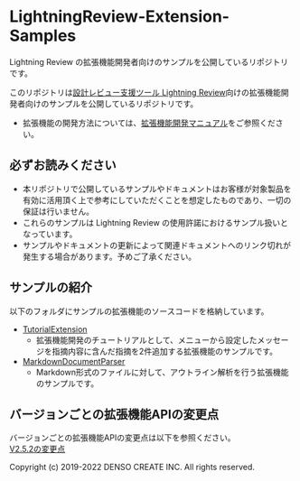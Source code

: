 # LightningReview-Extension-Samples
Lightning Review の拡張機能開発者向けのサンプルを公開しているリポジトリです。

このリポジトリは[設計レビュー支援ツール Lightning Review](https://www.lightning-review.com/)向けの拡張機能開発者向けのサンプルを公開しているリポジトリです。

* 拡張機能の開発方法については、[拡張機能開発マニュアル](https://docs.lightning-review.com/extension/)をご参照ください。

## 必ずお読みください
* 本リポジトリで公開しているサンプルやドキュメントはお客様が対象製品を有効に活用頂く上で参考にしていただくことを想定したものであり、一切の保証は行いません。
* これらのサンプルは Lightning Review の使用許諾におけるサンプル扱いとなっています。
* サンプルやドキュメントの更新によって関連ドキュメントへのリンク切れが発生する場合があります。予めご了承ください。

## サンプルの紹介
以下のフォルダにサンプルの拡張機能のソースコードを格納しています。  
- [TutorialExtension](https://github.com/denso-create/LightningReview-Extension-Samples/tree/main/tutorial)
  - 拡張機能開発のチュートリアルとして、メニューから設定したメッセージを指摘内容に含んだ指摘を2件追加する拡張機能のサンプルです。
- [MarkdownDocumentParser](https://github.com/denso-create/LightningReview-Extension-Samples/tree/main/extensions/MarkdownDocumentParser)
  - Markdown形式のファイルに対して、アウトライン解析を行う拡張機能のサンプルです。

## バージョンごとの拡張機能APIの変更点
バージョンごとの拡張機能APIの変更点は以下を参照ください。  
[V2.5.2の変更点](https://github.com/denso-create/LightningReview-Extension-Samples/tree/main/version%20history)

Copyright (c) 2019-2022 DENSO CREATE INC. All rights reserved.
